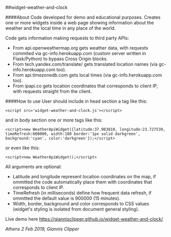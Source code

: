 ##widget-weather-and-clock

####About
Code developed for demo and educational purposes. Creates one or more widgets inside a web page showing information about the weather and the local time in any place of the world. 

Code gets information making requests to third party APIs:
- From api.openweathermap.org gets weather data, with requests commited via gc-info.herokuapp.com (custom server written in Flask/Python) to bypass Cross Origin blocks.
- From tech.yandex.com/translate/ gets translated location names (via gc-info.herokuapp.com too). 
- From api.timezonedb.com gets local times (via gc-info.herokuapp.com too).
- From ipapi.co gets location coordinates that corresponds to client IP, with requests straight from the client.

####How to use
User should include in head section a tag like this:
```
<script src='widget-weather-and-clock.js'></script> 
```
and in body section one or more tags like this:
```
<script>new WeatherApiWidget({latitude:37.983810, longitude:23.727539, timeRefresh:600000, width:180 border:'1px solid darkgreen', background:'cyan', color:'darkgreen'});</script>
```
or even like this: 
```
<script>new WeatherApiWidget();</script>
```

All arguments are optional:
- Latitude and longitude represent location coordinates on the map, if ommitted the code automatically place them with coordinates that corresponds to client IP. 
- TimeRefresh (in milliseconds) define how frequent data refresh, if ommitted the default value is 900000 (15 minutes). 
- Width, border, background and color corresponds to CSS values (widget's styling is isolated from document general styling).

Live demo here https://giannisclipper.github.io/widget-weather-and-clock/

_Athens 2 Feb 2019, Giannis Clipper_